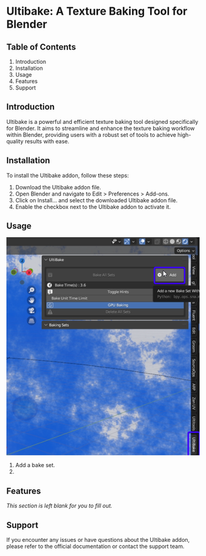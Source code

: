 <a name="introduction"></a>
# Ultibake: A Texture Baking Tool for Blender

## Table of Contents
1. Introduction
2. Installation
3. Usage
4. Features
5. Support

<a name="introduction"></a>
## Introduction
Ultibake is a powerful and efficient texture baking tool designed specifically for Blender. It aims to streamline and enhance the texture baking workflow within Blender, providing users with a robust set of tools to achieve high-quality results with ease.

<a name="installation"></a>
## Installation
To install the Ultibake addon, follow these steps:

1. Download the Ultibake addon file.
2. Open Blender and navigate to Edit > Preferences > Add-ons.
3. Click on Install... and select the downloaded Ultibake addon file.
4. Enable the checkbox next to the Ultibake addon to activate it.

<a name="usage"></a>
## Usage
![Ribbon view](./_media/1.png)
1. Add a bake set.
2. 


<a name="features"></a>
## Features
*This section is left blank for you to fill out.*

<a name="support"></a>
## Support
If you encounter any issues or have questions about the Ultibake addon, please refer to the official documentation or contact the support team.